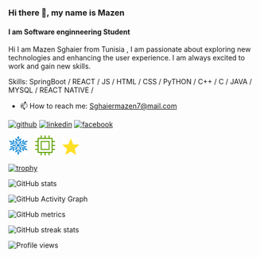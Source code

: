 ### Hi there 👋, my name is Mazen
#### I am Software enginneering Student
Hi I am Mazen Sghaier from Tunisia , I am passionate about exploring new technologies and enhancing the user experience. I am always excited to work and gain new skills.

Skills: SpringBoot / REACT / JS / HTML / CSS / PyTHON / C++ / C / JAVA / MYSQL / REACT NATIVE / 

- 📫 How to reach me: Sghaiermazen7@mail.com 


[<img src='https://cdn.jsdelivr.net/npm/simple-icons@3.0.1/icons/github.svg' alt='github' height='40'>](https://github.com/MazenSghaier)  [<img src='https://cdn.jsdelivr.net/npm/simple-icons@3.0.1/icons/linkedin.svg' alt='linkedin' height='40'>](https://www.linkedin.com/in/https://www.linkedin.com/in/mazen-sghaier-12ab3818b//)  [<img src='https://cdn.jsdelivr.net/npm/simple-icons@3.0.1/icons/facebook.svg' alt='facebook' height='40'>](https://www.facebook.com/https://www.facebook.com/sghaier.mazen)  

<a href='https://archiveprogram.github.com/'><img src='https://raw.githubusercontent.com/acervenky/animated-github-badges/master/assets/acbadge.gif' width='40' height='40'></a> <a href='https://docs.github.com/en/developers'><img src='https://raw.githubusercontent.com/acervenky/animated-github-badges/master/assets/devbadge.gif' width='40' height='40'></a> <a href='https://stars.github.com/'><img src='https://raw.githubusercontent.com/acervenky/animated-github-badges/master/assets/starbadge.gif' width='35' height='35'></a> 

[![trophy](https://github-profile-trophy.vercel.app/?username=MazenSghaier)](https://github.com/ryo-ma/github-profile-trophy)

![GitHub stats](https://github-readme-stats.vercel.app/api?username=MazenSghaier&show_icons=true&count_private=true)  

![GitHub Activity Graph](https://activity-graph.herokuapp.com/graph?username=MazenSghaier)  

![GitHub metrics](https://metrics.lecoq.io/MazenSghaier)  

![GitHub streak stats](https://streak-stats.demolab.com/?user=MazenSghaier)  

![Profile views](https://gpvc.arturio.dev/MazenSghaier)  


